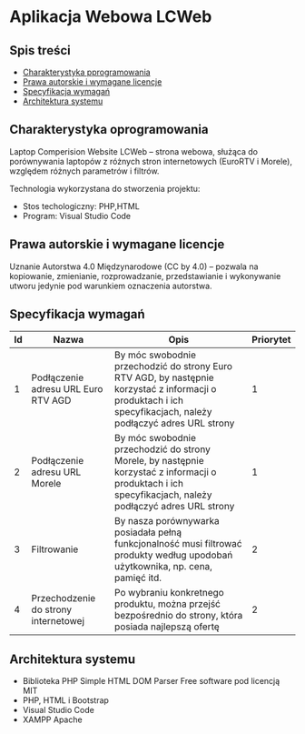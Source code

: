 # Aplikacja Webowa LCWeb

## Spis treści
* [Charakterystyka pprogramowania ](#charakterystyka-oprogramowania)
* [Prawa autorskie i wymagane licencje  ](#prawa-autorskie-i-wymagane-licencje)
* [Specyfikacja wymagań ](#specyfikacja-wymagań)
* [Architektura systemu   ](#architektura-systemu )

## Charakterystyka oprogramowania
Laptop Comperision Website LCWeb – strona webowa, służąca do porównywania laptopów z różnych stron internetowych (EuroRTV i Morele), względem różnych parametrów i filtrów. 

Technologia wykorzystana do stworzenia projektu: 
* Stos techologiczny: PHP,HTML 
* Program: Visual Studio Code

## Prawa autorskie i wymagane licencje
Uznanie Autorstwa 4.0 Międzynarodowe (CC by 4.0) – pozwala na kopiowanie, zmienianie, rozprowadzanie, przedstawianie i wykonywanie utworu jedynie pod warunkiem oznaczenia autorstwa.

## Specyfikacja wymagań
| Id | Nazwa | Opis | Priorytet |
| ------------- | ------------- | ------------- | ------------- |
| 1 | Podłączenie adresu URL  Euro RTV AGD  | By móc swobodnie przechodzić do strony Euro RTV AGD, by następnie korzystać z informacji o produktach i ich specyfikacjach, należy podłączyć adres URL strony  | 1  |
| 2  | Podłączenie adresu URL Morele  | By móc swobodnie przechodzić do strony Morele, by następnie korzystać z informacji o produktach i ich specyfikacjach, należy podłączyć adres URL strony | 1  |
| 3  | Filtrowanie  | By nasza porównywarka posiadała pełną funkcjonalność musi filtrować produkty według upodobań użytkownika, np. cena, pamięć itd.       | 2  |
| 4  | Przechodzenie do strony internetowej | Po wybraniu konkretnego produktu, można przejść bezpośrednio do strony, która posiada najlepszą ofertę     | 2  |

## Architektura systemu
* Biblioteka PHP Simple HTML DOM Parser Free software pod licencją MIT 
* PHP, HTML i Bootstrap 
* Visual Studio Code
* XAMPP Apache
